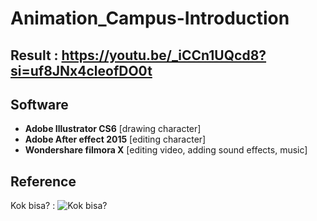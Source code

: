 # Animation_Campus-Introduction

## Result : https://youtu.be/_iCCn1UQcd8?si=uf8JNx4cleofDO0t

## Software
- **Adobe Illustrator CS6**   [drawing character]
- **Adobe After effect 2015** [editing character]
- **Wondershare filmora X** [editing video, adding sound effects, music]

## Reference
Kok bisa? :   ![Kok bisa?](https://img.shields.io/youtube/channel/subscribers/UCu0yQD7NFMyLu_-TmKa4Hqg)
